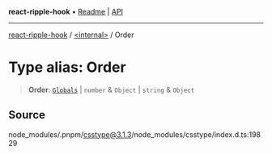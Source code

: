 **react-ripple-hook** • [Readme](../../README.md) \| [API](../../globals.md)

---

[react-ripple-hook](../../README.md) / [\<internal\>](../README.md) / Order

# Type alias: Order

> **Order**: [`Globals`](Globals.md) \| `number` & `Object` \| `string` & `Object`

## Source

node_modules/.pnpm/csstype@3.1.3/node_modules/csstype/index.d.ts:19829
